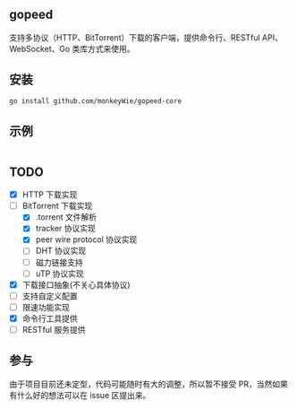 ## gopeed

支持多协议（HTTP、BitTorrent）下载的客户端，提供命令行、RESTful API、WebSocket、Go 类库方式来使用。

## 安装

```sh
go install github.com/monkeyWie/gopeed-core
```

## 示例

```go

```

## TODO

- [x] HTTP 下载实现
- [ ] BitTorrent 下载实现
  - [x] .torrent 文件解析
  - [x] tracker 协议实现
  - [x] peer wire protocol 协议实现
  - [ ] DHT 协议实现
  - [ ] 磁力链接支持
  - [ ] uTP 协议实现
- [x] 下载接口抽象(不关心具体协议)
- [ ] 支持自定义配置
- [ ] 限速功能实现
- [x] 命令行工具提供
- [ ] RESTful 服务提供

## 参与

由于项目目前还未定型，代码可能随时有大的调整，所以暂不接受 PR，当然如果有什么好的想法可以在 issue 区提出来。
